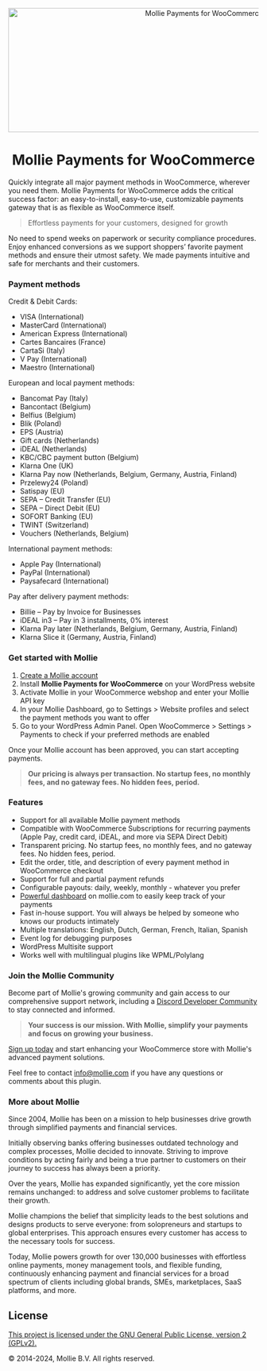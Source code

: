 <p align="center">
  <a href="https://www.youtube.com/watch?v=33sQNKelKW4" target="_blank">
    <img src="https://ps.w.org/mollie-payments-for-woocommerce/assets/banner-772x250.png?rev=3090580" width="772" height="250" alt="Mollie Payments for WooCommerce"/>
  </a>
</p>

<h1 align="center">Mollie Payments for WooCommerce</h1>
  
Quickly integrate all major payment methods in WooCommerce, wherever you need them. Mollie Payments for WooCommerce adds the critical success factor: an easy-to-install, easy-to-use, customizable payments gateway that is as flexible as WooCommerce itself.

> Effortless payments for your customers, designed for growth

No need to spend weeks on paperwork or security compliance procedures. Enjoy enhanced conversions as we support shoppers’ favorite payment methods and ensure their utmost safety. We made payments intuitive and safe for merchants and their customers.

### Payment methods

Credit & Debit Cards:

* VISA (International)
* MasterCard (International)
* American Express (International)
* Cartes Bancaires (France)
* CartaSi (Italy)
* V Pay (International)
* Maestro (International)

European and local payment methods:

* Bancomat Pay (Italy)
* Bancontact (Belgium)
* Belfius (Belgium)
* Blik (Poland)
* EPS (Austria)
* Gift cards (Netherlands)
* iDEAL (Netherlands)
* KBC/CBC payment button (Belgium)
* Klarna One (UK)
* Klarna Pay now (Netherlands, Belgium, Germany, Austria, Finland)
* Przelewy24 (Poland)
* Satispay (EU)
* SEPA – Credit Transfer (EU)
* SEPA – Direct Debit (EU)
* SOFORT Banking (EU)
* TWINT (Switzerland)
* Vouchers (Netherlands, Belgium)

International payment methods:

* Apple Pay (International)
* PayPal (International)
* Paysafecard (International)

Pay after delivery payment methods:

* Billie – Pay by Invoice for Businesses
* iDEAL in3 – Pay in 3 installments, 0% interest
* Klarna Pay later (Netherlands, Belgium, Germany, Austria, Finland)
* Klarna Slice it (Germany, Austria, Finland)

### Get started with Mollie

1. [Create a Mollie account](https://my.mollie.com/dashboard/signup)
2. Install **Mollie Payments for WooCommerce** on your WordPress website
3. Activate Mollie in your WooCommerce webshop and enter your Mollie API key
4. In your Mollie Dashboard, go to Settings > Website profiles and select the payment methods you want to offer
5. Go to your WordPress Admin Panel. Open WooCommerce > Settings > Payments to check if your preferred methods are enabled

Once your Mollie account has been approved, you can start accepting payments. 

> **Our pricing is always per transaction. No startup fees, no monthly fees, and no gateway fees. No hidden fees, period.**

### Features

* Support for all available Mollie payment methods
* Compatible with WooCommerce Subscriptions for recurring payments (Apple Pay, credit card, iDEAL, and more via SEPA Direct Debit)
* Transparent pricing. No startup fees, no monthly fees, and no gateway fees. No hidden fees, period.
* Edit the order, title, and description of every payment method in WooCommerce checkout
* Support for full and partial payment refunds
* Configurable payouts: daily, weekly, monthly - whatever you prefer
* [Powerful dashboard](https://www.mollie.com/en/features/dashboard) on mollie.com to easily keep track of your payments
* Fast in-house support. You will always be helped by someone who knows our products intimately
* Multiple translations: English, Dutch, German, French, Italian, Spanish
* Event log for debugging purposes
* WordPress Multisite support
* Works well with multilingual plugins like WPML/Polylang

### Join the Mollie Community 

Become part of Mollie's growing community and gain access to our comprehensive support network, including a [Discord Developer Community](https://discord.gg/y2rbjqszbs) to stay connected and informed.

> **Your success is our mission. With Mollie, simplify your payments and focus on growing your business.**

[Sign up today](https://my.mollie.com/dashboard/signup) and start enhancing your WooCommerce store with Mollie's advanced payment solutions.

Feel free to contact info@mollie.com if you have any questions or comments about this plugin.

### More about Mollie

Since 2004, Mollie has been on a mission to help businesses drive growth through simplified payments and financial services.

Initially observing banks offering businesses outdated technology and complex processes, Mollie decided to innovate. Striving to improve conditions by acting fairly and being a true partner to customers on their journey to success has always been a priority.

Over the years, Mollie has expanded significantly, yet the core mission remains unchanged: to address and solve customer problems to facilitate their growth.

Mollie champions the belief that simplicity leads to the best solutions and designs products to serve everyone: from solopreneurs and startups to global enterprises. This approach ensures every customer has access to the necessary tools for success.

Today, Mollie powers growth for over 130,000 businesses with effortless online payments, money management tools, and flexible funding, continuously enhancing payment and financial services for a broad spectrum of clients including global brands, SMEs, marketplaces, SaaS platforms, and more.

## License
[This project is licensed under the GNU General Public License, version 2 (GPLv2).](http://www.gnu.org/licenses/gpl-2.0.html)

© 2014-2024, Mollie B.V. All rights reserved.
